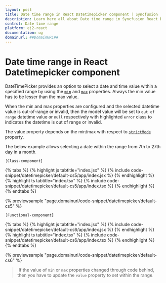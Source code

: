 ```yaml
---
layout: post
title: Date time range in React Datetimepicker component | Syncfusion
description: Learn here all about Date time range in Syncfusion React Datetimepicker component of Syncfusion Essential JS 2 and more.
control: Date time range 
platform: ej2-react
documentation: ug
domainurl: ##DomainURL##
---
```


# Date time range in React Datetimepicker component

DateTimePicker provides an option to select a date and time value within a specified range by using the [`min`](https://ej2.syncfusion.com/react/documentation/api/datetimepicker/#min) and [`max`](https://ej2.syncfusion.com/react/documentation/api/datetimepicker/#max) properties. Always the min value has to be lesser than the max value.

When the min and max properties are configured and the selected datetime value is out-of-range or invalid, then the model value will be set to `out of range` datetime value or `null` respectively with highlighted `error` class to indicates the datetime is out of range or invalid.

The value property depends on the min/max with respect to [`strictMode`](./strict-mode) property.

The below example allows selecting a date within the range from 7th to 27th day in a month.

`[Class-component]`

{% tabs %}
{% highlight js tabtitle="index.jsx" %}
{% include code-snippet/datetimepicker/default-cs5/app/index.jsx %}
{% endhighlight %}
{% highlight ts tabtitle="index.tsx" %}
{% include code-snippet/datetimepicker/default-cs5/app/index.tsx %}
{% endhighlight %}
{% endtabs %}

 {% previewsample "page.domainurl/code-snippet/datetimepicker/default-cs5" %}

`[Functional-component]`

{% tabs %}
{% highlight js tabtitle="index.jsx" %}
{% include code-snippet/datetimepicker/default-cs6/app/index.jsx %}
{% endhighlight %}
{% highlight ts tabtitle="index.tsx" %}
{% include code-snippet/datetimepicker/default-cs6/app/index.tsx %}
{% endhighlight %}
{% endtabs %}

 {% previewsample "page.domainurl/code-snippet/datetimepicker/default-cs6" %}

> If the value of `min` or `max` properties changed through code behind, then you have to update the `value` property to set within the range.